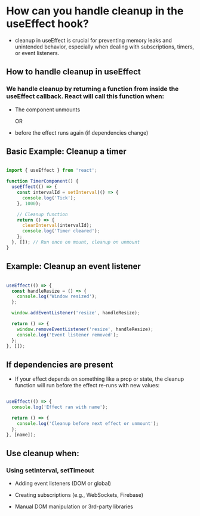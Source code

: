 # How can you handle cleanup in the useEffect hook? 

- cleanup in useEffect is crucial for preventing memory leaks and unintended behavior, especially when dealing with subscriptions, timers, or event listeners.

 ## How to handle cleanup in useEffect

### We handle cleanup by returning a function from inside the useEffect callback. React will call this function when:

- The component unmounts

   OR

-  before the effect runs again (if dependencies change)

## Basic Example: Cleanup a timer
``` jsx

import { useEffect } from 'react';

function TimerComponent() {
  useEffect(() => {
    const intervalId = setInterval(() => {
      console.log('Tick');
    }, 1000);

    // Cleanup function
    return () => {
      clearInterval(intervalId);
      console.log('Timer cleared');
    };
  }, []); // Run once on mount, cleanup on unmount
}
```
## Example: Cleanup an event listener

```jsx

useEffect(() => {
  const handleResize = () => {
    console.log('Window resized');
  };

  window.addEventListener('resize', handleResize);

  return () => {
    window.removeEventListener('resize', handleResize);
    console.log('Event listener removed');
  };
}, []);
```
## If dependencies are present

- If your effect depends on something like a prop or state, the cleanup function will run before the effect re-runs with new values:

```jsx

useEffect(() => {
  console.log('Effect ran with name');

  return () => {
    console.log('Cleanup before next effect or unmount');
  };
}, [name]);
```

 ## Use cleanup when:

### Using setInterval, setTimeout

- Adding event listeners (DOM or global)

- Creating subscriptions (e.g., WebSockets, Firebase)

- Manual DOM manipulation or 3rd-party libraries
